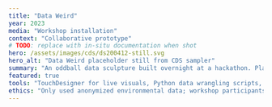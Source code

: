 ```yaml
---
title: "Data Weird"
year: 2023
media: "Workshop installation"
context: "Collaborative prototype"
# TODO: replace with in-situ documentation when shot
hero: /assets/images/cds/ds200412-still.svg
hero_alt: "Data Weird placeholder still from CDS sampler"
summary: "An oddball data sculpture built overnight at a hackathon. Placeholder text."
featured: true
tools: "TouchDesigner for live visuals, Python data wrangling scripts, Arduino sensor array, LED sculpture fabrication"
ethics: "Only used anonymized environmental data; workshop participants opted into interaction and were briefed on data use"
---
```

